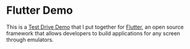 # Flutter Demo

This is a [Test Drive Demo](https://docs.flutter.dev/get-started/test-drive) that I put together for [Flutter](https://flutter.dev/), an open source framework that allows developers to build applications for any screen through emulators.
